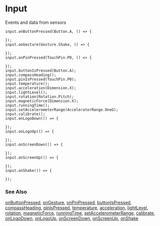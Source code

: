 # Input

Events and data from sensors

```cards
input.onButtonPressed(Button.A, () => {
    
});
input.onGesture(Gesture.Shake, () => {
    
});
input.onPinPressed(TouchPin.P0, () => {
    
});
input.buttonIsPressed(Button.A);
input.compassHeading();
input.pinIsPressed(TouchPin.P0);
input.temperature();
input.acceleration(Dimension.X);
input.lightLevel();
input.rotation(Rotation.Pitch);
input.magneticForce(Dimension.X);
input.runningTime();
input.setAccelerometerRange(AcceleratorRange.OneG);
input.calibrate();
input.onLogoDown(() => {
    
});
input.onLogoUp(() => {
    
});
input.onScreenDown(() => {
    
});
input.onScreenUp(() => {
    
});
input.onShake(() => {
    
});
```

### See Also

[onButtonPressed](/reference/input/on-button-pressed), [onGesture](/reference/input/on-gesture), [onPinPressed](/reference/input/on-pin-pressed), [buttonIsPressed](/reference/input/button-is-pressed), [compassHeading](/reference/input/compass-heading), [pinIsPressed](/reference/input/pin-is-pressed), [temperature](/reference/input/temperature), [acceleration](/reference/input/acceleration), [lightLevel](/reference/input/light-level), [rotation](/reference/input/rotation), [magneticForce](/reference/input/magnetic-force), [runningTime](/reference/input/running-time), [setAccelerometerRange](/reference/input/set-accelerometer-range), [calibrate](/reference/input/calibrate), [onLogoDown](/reference/input/on-logo-down), [onLogoUp](/reference/input/on-logo-up), [onScreenDown](/reference/input/on-screen-down), [onScreenUp](/reference/input/on-screen-up), [onShake](/reference/input/on-shake)
